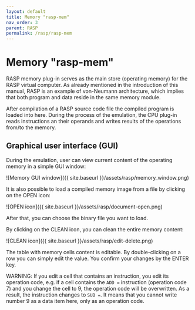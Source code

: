 ```yaml
---
layout: default
title: Memory "rasp-mem"
nav_order: 3
parent: RASP
permalink: /rasp/rasp-mem
---
```


# Memory "rasp-mem"

RASP memory plug-in serves as the main store (operating memory) for the RASP virtual computer. As already mentioned in the introduction of this manual, RASP is an example of von-Neumann architecture, which implies that both program and data reside in the same memory module.

After compilation of a RASP source code file the compiled program is loaded into here. During the process of the emulation, the CPU plug-in reads instructions an their operands and writes results of the operations from/to the memory. 

## Graphical user interface (GUI)

During the emulation, user can view current content of the operating memory in a simple GUI window:

![Memory GUI window]({{ site.baseurl }}/assets/rasp/memory_window.png)

It is also possible to load a compiled memory image from a file by clicking on the OPEN icon:

![OPEN icon]({{ site.baseurl }}/assets/rasp/document-open.png)

After that, you can choose the binary file you want to load.

By clicking on the CLEAN icon, you can clean the entire memory content:

![CLEAN icon]({{ site.baseurl }}/assets/rasp/edit-delete.png)

The table with memory cells content is editable. By double-clicking on a row you can simply edit the value. You confirm your changes by the ENTER key. 
 
WARNING: If you edit a cell that contains an instruction, you edit its operation code, e.g. if a cell contains the `ADD =` instruction (operation code 7) and you change the cell to 9, the operation code will be overwritten. As a result, the instruction changes to `SUB =`. It means that you cannot write number 9 as a data item here, only as an operation code.
